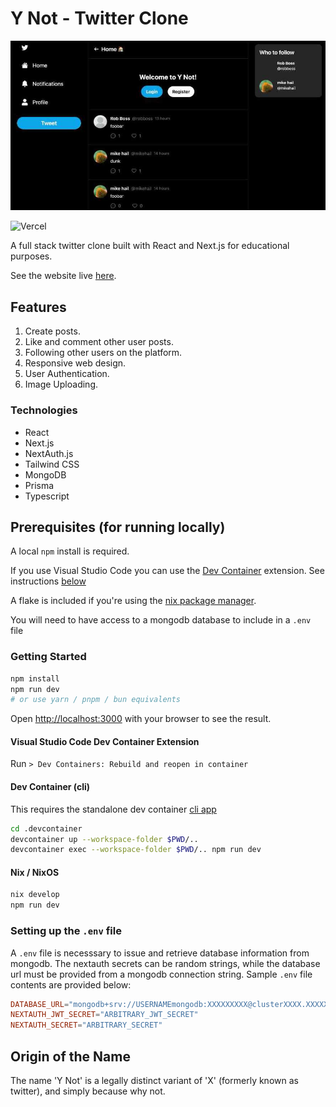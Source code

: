 # Y Not - Twitter Clone

![alt text](ynot-tw-clone-thumb.jpg)

![Vercel](https://vercelbadge.vercel.app/api/dom1153/ynot-twclone)

A full stack twitter clone built with React and Next.js for educational purposes.

See the website live [here](https://ynot-twclone.vercel.app/).

## Features

1. Create posts.
2. Like and comment other user posts.
3. Following other users on the platform.
4. Responsive web design.
5. User Authentication.
6. Image Uploading.

### Technologies

- React
- Next.js
- NextAuth.js
- Tailwind CSS
- MongoDB
- Prisma
- Typescript

## Prerequisites (for running locally)

A local `npm` install is required.

If you use Visual Studio Code you can use the [Dev Container](https://marketplace.visualstudio.com/items?itemName=ms-vscode-remote.remote-containers) extension. See instructions [below](#visual-studio-code-dev-container-extension)

A flake is included if you're using the [nix package manager](https://nixos.org/).

You will need to have access to a mongodb database to include in a `.env` file

### Getting Started

```bash
npm install
npm run dev
# or use yarn / pnpm / bun equivalents
```

Open [http://localhost:3000](http://localhost:3000) with your browser to see the result.

#### Visual Studio Code Dev Container Extension

Run `> Dev Containers: Rebuild and reopen in container`

#### Dev Container (cli)

This requires the standalone dev container [cli app](https://github.com/devcontainers/cli)

```bash
cd .devcontainer
devcontainer up --workspace-folder $PWD/..
devcontainer exec --workspace-folder $PWD/.. npm run dev
```

#### Nix / NixOS

```bash
nix develop
npm run dev
```

### Setting up the `.env` file

A `.env` file is necesssary to issue and retrieve database information from mongodb. The nextauth secrets can be random strings, while the database url must be provided from a mongodb connection string. Sample `.env` file contents are provided below:

```conf
DATABASE_URL="mongodb+srv://USERNAMEmongodb:XXXXXXXXX@clusterXXXX.XXXXXXX.mongodb.net/test"
NEXTAUTH_JWT_SECRET="ARBITRARY_JWT_SECRET"
NEXTAUTH_SECRET="ARBITRARY_SECRET"
```

## Origin of the Name

The name 'Y Not' is a legally distinct variant of 'X' (formerly known as twitter), and simply because why not.
